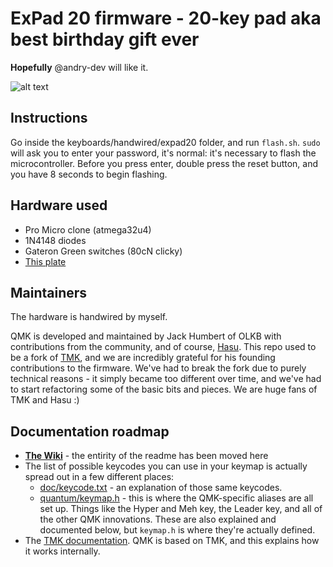 # ExPad 20 firmware - 20-key pad aka best birthday gift ever

**Hopefully** @andry-dev will like it.  

![alt text](https://raw.githubusercontent.com/exentio/expad20_firmware/master/expad20.jpg "ExPad20")

## Instructions
Go inside the keyboards/handwired/expad20 folder, and run `flash.sh`. `sudo` will ask you to enter your password, it's normal: it's necessary to flash the microcontroller. Before you press enter, double press the reset button, and you have 8 seconds to begin flashing.

## Hardware used
* Pro Micro clone (atmega32u4)
* 1N4148 diodes
* Gateron Green switches (80cN clicky)
* [This plate](http://www.ebay.it/itm/141643552738)

## Maintainers

The hardware is handwired by myself.

QMK is developed and maintained by Jack Humbert of OLKB with contributions from the community, and of course, [Hasu](https://github.com/tmk). This repo used to be a fork of [TMK](https://github.com/tmk/tmk_keyboard), and we are incredibly grateful for his founding contributions to the firmware. We've had to break the fork due to purely technical reasons - it simply became too different over time, and we've had to start refactoring some of the basic bits and pieces. We are huge fans of TMK and Hasu :)

## Documentation roadmap

* [**The Wiki**](https://github.com/jackhumbert/qmk_firmware/wiki) - the entirity of the readme has been moved here
* The list of possible keycodes you can use in your keymap is actually spread out in a few different places:
  * [doc/keycode.txt](doc/keycode.txt) - an explanation of those same keycodes.
  * [quantum/keymap.h](quantum/keymap.h) - this is where the QMK-specific aliases are all set up. Things like the Hyper and Meh key, the Leader key, and all of the other QMK innovations. These are also explained and documented below, but `keymap.h` is where they're actually defined.
* The [TMK documentation](doc/TMK_README.md). QMK is based on TMK, and this explains how it works internally.

